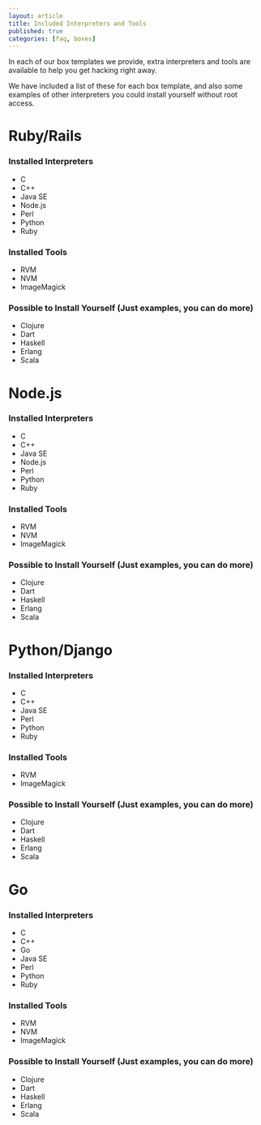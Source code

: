 ```yaml
---
layout: article
title: Included Interpreters and Tools
published: true
categories: [faq, boxes]
---
```


In each of our box templates we provide, extra interpreters and tools are available to help you get hacking right away. 

We have included a list of these for each box template, and also some examples of other interpreters you could install yourself without root access.

# Ruby/Rails

### Installed Interpreters
* C
* C++
* Java SE
* Node.js
* Perl
* Python
* Ruby

### Installed Tools
* RVM
* NVM
* ImageMagick

### Possible to Install Yourself (Just examples, you can do more)
* Clojure
* Dart
* Haskell
* Erlang
* Scala

# Node.js

### Installed Interpreters
* C
* C++
* Java SE
* Node.js
* Perl
* Python
* Ruby

### Installed Tools
* RVM
* NVM
* ImageMagick

### Possible to Install Yourself (Just examples, you can do more)
* Clojure
* Dart
* Haskell
* Erlang
* Scala

# Python/Django

### Installed Interpreters
* C
* C++
* Java SE
* Perl
* Python
* Ruby

### Installed Tools
* RVM
* ImageMagick

### Possible to Install Yourself (Just examples, you can do more)
* Clojure
* Dart
* Haskell
* Erlang
* Scala

# Go

### Installed Interpreters
* C
* C++
* Go
* Java SE
* Perl
* Python
* Ruby

### Installed Tools
* RVM
* NVM
* ImageMagick

### Possible to Install Yourself (Just examples, you can do more)
* Clojure
* Dart
* Haskell
* Erlang
* Scala
